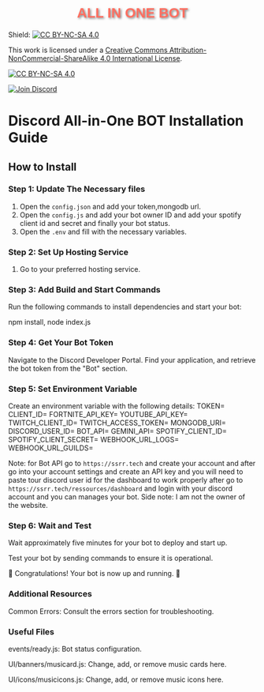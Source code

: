

<h1 align="center" style="font-family: Arial, sans-serif; color: #FF6F61; text-shadow: 2px 2px 4px rgba(0,0,0,0.5);">
  ALL IN ONE BOT
</h1>

Shield: [![CC BY-NC-SA 4.0][cc-by-nc-sa-shield]][cc-by-nc-sa]

This work is licensed under a
[Creative Commons Attribution-NonCommercial-ShareAlike 4.0 International License][cc-by-nc-sa].

[![CC BY-NC-SA 4.0][cc-by-nc-sa-image]][cc-by-nc-sa]

[cc-by-nc-sa]: http://creativecommons.org/licenses/by-nc-sa/4.0/
[cc-by-nc-sa-image]: https://licensebuttons.net/l/by-nc-sa/4.0/88x31.png
[cc-by-nc-sa-shield]: https://img.shields.io/badge/License-CC%20BY--NC--SA%204.0-lightgrey.svg


  <a href="https://discord.gg/a7r25Cz2UD">
    <img src="https://img.shields.io/badge/Discord-Join-blue?style=flat-square&logo=discord"
      alt="Join Discord" />
  </a>


# Discord All-in-One BOT Installation Guide

## How to Install

### Step 1: Update The Necessary files

1. Open the `config.json` and add your token,mongodb url.
2. Open the `config.js` and add your bot owner ID and add your spotify client id and secret and finally your bot status.
3. Open the `.env` and fill with the necessary variables.


### Step 2: Set Up Hosting Service

1. Go to your preferred hosting service.


### Step 3: Add Build and Start Commands
 Run the following commands to install dependencies and start your bot:

   npm install, 
   node index.js

### Step 4: Get Your Bot Token
Navigate to the Discord Developer Portal.
Find your application, and retrieve the bot token from the "Bot" section.

### Step 5: Set Environment Variable
Create an environment variable with the following details:
TOKEN=
CLIENT_ID=
FORTNITE_API_KEY=
YOUTUBE_API_KEY=
TWITCH_CLIENT_ID=
TWITCH_ACCESS_TOKEN=
MONGODB_URI=
DISCORD_USER_ID=
BOT_API=
GEMINI_API=
SPOTIFY_CLIENT_ID=
SPOTIFY_CLIENT_SECRET=
WEBHOOK_URL_LOGS=
WEBHOOK_URL_GUILDS=

Note: for Bot API go to `https://ssrr.tech` and create your account and after go into your account settings and create an API key and you will need to paste tour discord user id for the dashboard to work properly after go to `https://ssrr.tech/ressources/dashboard` and login with your discord account and you can manages your bot.
Side note: I am not the owner of the website.
### Step 6: Wait and Test
Wait approximately five minutes for your bot to deploy and start up.

Test your bot by sending commands to ensure it is operational.

🎉 Congratulations! Your bot is now up and running. 🥳

### Additional Resources
Common Errors: Consult the errors section for troubleshooting.

### Useful Files

events/ready.js: Bot status configuration.

UI/banners/musicard.js: Change, add, or remove music cards here.

UI/icons/musicicons.js: Change, add, or remove music icons here.

